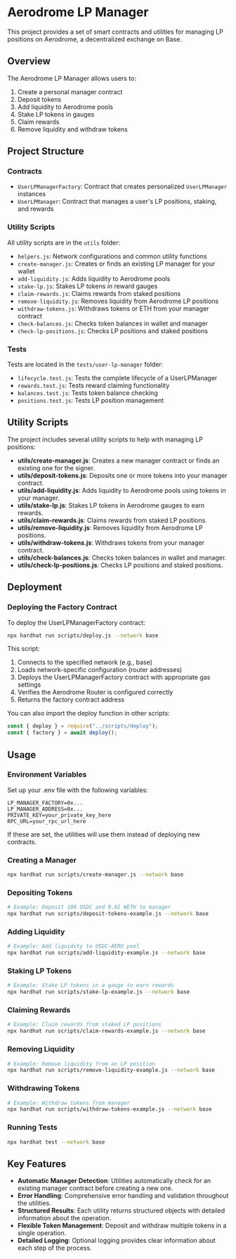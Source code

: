 # Aerodrome LP Manager

This project provides a set of smart contracts and utilities for managing LP positions on Aerodrome, a decentralized exchange on Base.

## Overview

The Aerodrome LP Manager allows users to:

1. Create a personal manager contract
2. Deposit tokens
3. Add liquidity to Aerodrome pools
4. Stake LP tokens in gauges
5. Claim rewards
6. Remove liquidity and withdraw tokens

## Project Structure

### Contracts

- `UserLPManagerFactory`: Contract that creates personalized `UserLPManager` instances
- `UserLPManager`: Contract that manages a user's LP positions, staking, and rewards

### Utility Scripts

All utility scripts are in the `utils` folder:

- `helpers.js`: Network configurations and common utility functions
- `create-manager.js`: Creates or finds an existing LP manager for your wallet
- `add-liquidity.js`: Adds liquidity to Aerodrome pools
- `stake-lp.js`: Stakes LP tokens in reward gauges
- `claim-rewards.js`: Claims rewards from staked positions
- `remove-liquidity.js`: Removes liquidity from Aerodrome LP positions
- `withdraw-tokens.js`: Withdraws tokens or ETH from your manager contract
- `check-balances.js`: Checks token balances in wallet and manager
- `check-lp-positions.js`: Checks LP positions and staked positions

### Tests

Tests are located in the `tests/user-lp-manager` folder:

- `lifecycle.test.js`: Tests the complete lifecycle of a UserLPManager
- `rewards.test.js`: Tests reward claiming functionality
- `balances.test.js`: Tests token balance checking
- `positions.test.js`: Tests LP position management

## Utility Scripts

The project includes several utility scripts to help with managing LP positions:

- **utils/create-manager.js**: Creates a new manager contract or finds an existing one for the signer.
- **utils/deposit-tokens.js**: Deposits one or more tokens into your manager contract.
- **utils/add-liquidity.js**: Adds liquidity to Aerodrome pools using tokens in your manager.
- **utils/stake-lp.js**: Stakes LP tokens in Aerodrome gauges to earn rewards.
- **utils/claim-rewards.js**: Claims rewards from staked LP positions.
- **utils/remove-liquidity.js**: Removes liquidity from Aerodrome LP positions.
- **utils/withdraw-tokens.js**: Withdraws tokens from your manager contract.
- **utils/check-balances.js**: Checks token balances in wallet and manager.
- **utils/check-lp-positions.js**: Checks LP positions and staked positions.

## Deployment

### Deploying the Factory Contract

To deploy the UserLPManagerFactory contract:

```bash
npx hardhat run scripts/deploy.js --network base
```

This script:
1. Connects to the specified network (e.g., base)
2. Loads network-specific configuration (router addresses)
3. Deploys the UserLPManagerFactory contract with appropriate gas settings
4. Verifies the Aerodrome Router is configured correctly
5. Returns the factory contract address

You can also import the deploy function in other scripts:

```javascript
const { deploy } = require("../scripts/deploy");
const { factory } = await deploy();
```

## Usage

### Environment Variables

Set up your .env file with the following variables:

```
LP_MANAGER_FACTORY=0x...
LP_MANAGER_ADDRESS=0x...
PRIVATE_KEY=your_private_key_here
RPC_URL=your_rpc_url_here
```

If these are set, the utilities will use them instead of deploying new contracts.

### Creating a Manager

```bash
npx hardhat run scripts/create-manager.js --network base
```

### Depositing Tokens

```bash
# Example: Deposit 100 USDC and 0.01 WETH to manager
npx hardhat run scripts/deposit-tokens-example.js --network base
```

### Adding Liquidity

```bash
# Example: Add liquidity to USDC-AERO pool
npx hardhat run scripts/add-liquidity-example.js --network base
```

### Staking LP Tokens

```bash
# Example: Stake LP tokens in a gauge to earn rewards
npx hardhat run scripts/stake-lp-example.js --network base
```

### Claiming Rewards

```bash
# Example: Claim rewards from staked LP positions
npx hardhat run scripts/claim-rewards-example.js --network base
```

### Removing Liquidity

```bash
# Example: Remove liquidity from an LP position
npx hardhat run scripts/remove-liquidity-example.js --network base
```

### Withdrawing Tokens

```bash
# Example: Withdraw tokens from manager
npx hardhat run scripts/withdraw-tokens-example.js --network base
```

### Running Tests

```bash
npx hardhat test --network base
```

## Key Features

- **Automatic Manager Detection**: Utilities automatically check for an existing manager contract before creating a new one.
- **Error Handling**: Comprehensive error handling and validation throughout the utilities.
- **Structured Results**: Each utility returns structured objects with detailed information about the operation.
- **Flexible Token Management**: Deposit and withdraw multiple tokens in a single operation.
- **Detailed Logging**: Optional logging provides clear information about each step of the process.
